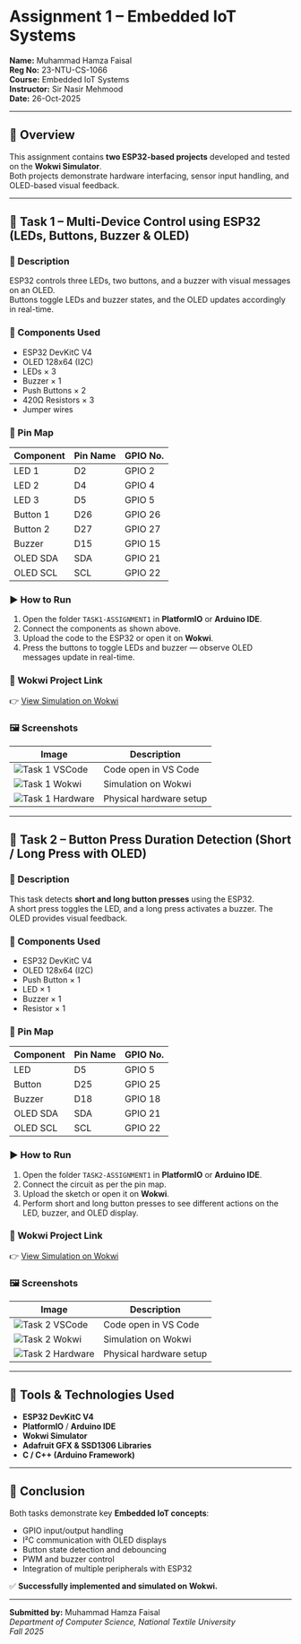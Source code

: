 # Assignment 1 – Embedded IoT Systems  
**Name:** Muhammad Hamza Faisal  
**Reg No:** 23-NTU-CS-1066  
**Course:** Embedded IoT Systems  
**Instructor:** Sir Nasir Mehmood  
**Date:** 26-Oct-2025  

---

## 🧭 Overview
This assignment contains **two ESP32-based projects** developed and tested on the **Wokwi Simulator**.  
Both projects demonstrate hardware interfacing, sensor input handling, and OLED-based visual feedback.

---

## 🔹 Task 1 – Multi-Device Control using ESP32 (LEDs, Buttons, Buzzer & OLED)

### 📖 Description
ESP32 controls three LEDs, two buttons, and a buzzer with visual messages on an OLED.  
Buttons toggle LEDs and buzzer states, and the OLED updates accordingly in real-time.

### 🧰 Components Used
- ESP32 DevKitC V4  
- OLED 128x64 (I2C)  
- LEDs × 3  
- Buzzer × 1  
- Push Buttons × 2  
- 420Ω Resistors × 3  
- Jumper wires  

### 📡 Pin Map

| Component | Pin Name | GPIO No. |
|------------|-----------|----------|
| LED 1 | D2 | GPIO 2 |
| LED 2 | D4 | GPIO 4 |
| LED 3 | D5 | GPIO 5 |
| Button 1 | D26 | GPIO 26 |
| Button 2 | D27 | GPIO 27 |
| Buzzer | D15 | GPIO 15 |
| OLED SDA | SDA | GPIO 21 |
| OLED SCL | SCL | GPIO 22 |

### ▶️ How to Run
1. Open the folder `TASK1-ASSIGNMENT1` in **PlatformIO** or **Arduino IDE**.  
2. Connect the components as shown above.  
3. Upload the code to the ESP32 or open it on **Wokwi**.  
4. Press the buttons to toggle LEDs and buzzer — observe OLED messages update in real-time.

### 🔗 Wokwi Project Link  
👉 [View Simulation on Wokwi](https://wokwi.com/projects/445706554966735873)

### 🖼️ Screenshots  
| Image | Description |
|--------|--------------|
| ![Task 1 VSCode](TASK1-ASSIGNMENT1/screenshots/task1-vscode.png) | Code open in VS Code |
| ![Task 1 Wokwi](TASK1-ASSIGNMENT1/screenshots/task1-wokwi.png) | Simulation on Wokwi |
| ![Task 1 Hardware](TASK1-ASSIGNMENT1/screenshots/task1-hardware.jpg) | Physical hardware setup |

---

## 🔹 Task 2 – Button Press Duration Detection (Short / Long Press with OLED)

### 📖 Description
This task detects **short and long button presses** using the ESP32.  
A short press toggles the LED, and a long press activates a buzzer. The OLED provides visual feedback.

### 🧰 Components Used
- ESP32 DevKitC V4  
- OLED 128x64 (I2C)  
- Push Button × 1  
- LED × 1  
- Buzzer × 1  
- Resistor × 1  

### 📡 Pin Map

| Component | Pin Name | GPIO No. |
|------------|-----------|----------|
| LED | D5 | GPIO 5 |
| Button | D25 | GPIO 25 |
| Buzzer | D18 | GPIO 18 |
| OLED SDA | SDA | GPIO 21 |
| OLED SCL | SCL | GPIO 22 |

### ▶️ How to Run
1. Open the folder `TASK2-ASSIGNMENT1` in **PlatformIO** or **Arduino IDE**.  
2. Connect the circuit as per the pin map.  
3. Upload the sketch or open it on **Wokwi**.  
4. Perform short and long button presses to see different actions on the LED, buzzer, and OLED display.

### 🔗 Wokwi Project Link  
👉 [View Simulation on Wokwi](https://wokwi.com/projects/445798744803145729)

### 🖼️ Screenshots  
| Image | Description |
|--------|--------------|
| ![Task 2 VSCode](TASK2-ASSIGNMENT1/screenshots/task2-vscode.png) | Code open in VS Code |
| ![Task 2 Wokwi](TASK2-ASSIGNMENT1/screenshots/task2-wokwi.png) | Simulation on Wokwi |
| ![Task 2 Hardware](TASK2-ASSIGNMENT1/screenshots/task2-hardware.jpg) | Physical hardware setup |

---

## 🧰 Tools & Technologies Used
- **ESP32 DevKitC V4**  
- **PlatformIO** / **Arduino IDE**  
- **Wokwi Simulator**  
- **Adafruit GFX & SSD1306 Libraries**  
- **C / C++ (Arduino Framework)**  

---

## 🏁 Conclusion
Both tasks demonstrate key **Embedded IoT concepts**:
- GPIO input/output handling  
- I²C communication with OLED displays  
- Button state detection and debouncing  
- PWM and buzzer control  
- Integration of multiple peripherals with ESP32  

✅ **Successfully implemented and simulated on Wokwi.**

---

**Submitted by:** Muhammad Hamza Faisal  
 *Department of Computer Science, National Textile University*  
 *Fall 2025*
